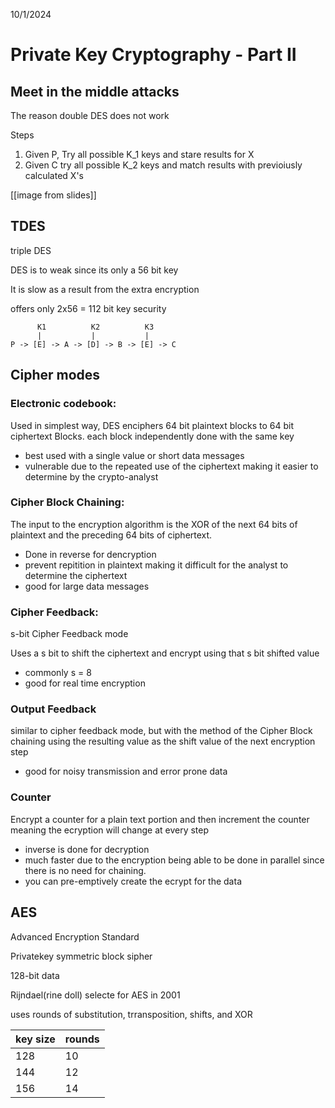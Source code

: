 10/1/2024

# Private Key Cryptography - Part II

## Meet in the middle attacks
The reason double DES does not work 

Steps
1. Given P, Try all possible K_1 keys and stare results for X
2. Given C try all possible K_2 keys and match results with previoiusly calculated X's 

[[image from slides]]

## TDES
triple DES

DES is to weak since its only a 56 bit key 

It is slow as a result from the extra encryption

offers only 2x56 = 112 bit key security 

          K1          K2          K3
          |           |           |
    P -> [E] -> A -> [D] -> B -> [E] -> C 

## Cipher modes 
### Electronic codebook: 
Used in simplest way, DES enciphers 64 bit plaintext blocks to 64 bit ciphertext Blocks. each block independently done with the same key 
- best used with a single value or short data messages 
- vulnerable due to the repeated use of the ciphertext making it easier to determine by the crypto-analyst

### Cipher Block Chaining:
The input to the encryption algorithm is the XOR of the next 64 bits of plaintext and the preceding 64 bits of ciphertext.
- Done in reverse for dencryption 
- prevent repitition in plaintext making it difficult for the analyst to determine the ciphertext 
- good for large data messages 



### Cipher Feedback:

s-bit Cipher Feedback mode 

Uses a s bit to shift the ciphertext and encrypt using that s bit shifted value 
- commonly s = 8 
- good for real time encryption 


### Output Feedback 
similar to cipher feedback mode, but with the method of the Cipher Block chaining using the resulting value as the shift value of the next encryption step 
- good for noisy transmission and error prone data 


### Counter 
Encrypt a counter for a plain text portion and then increment the counter meaning the ecryption will change at every step 

- inverse is done for decryption 
- much faster due to the encryption being able to be done in parallel since there is no need for chaining.  
- you can pre-emptively create the ecrypt for the data

## AES 

Advanced Encryption Standard

Privatekey symmetric block sipher 

128-bit data

Rijndael(rine doll) selecte for AES in 2001 

uses rounds of substitution, trransposition, shifts, and XOR 

|key size|rounds|
|----|----|
|128|10|
|144|12|
|156|14|

